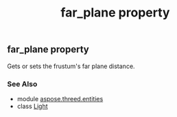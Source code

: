 ﻿---
title: far_plane property
second_title: Aspose.3D for Python via .NET API References
description: 
type: docs
weight: 170
url: /python-net/aspose.threed.entities/light/far_plane/
is_root: false
---

## far_plane property


Gets or sets the frustum's far plane distance.

### See Also
* module [aspose.threed.entities](../../)
* class [Light](/3d/python-net/aspose.threed.entities/light)
